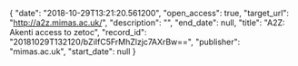 {
  "date": "2018-10-29T13:21:20.561200", 
  "open_access": true, 
  "target_url": "http://a2z.mimas.ac.uk/", 
  "description": "", 
  "end_date": null, 
  "title": "A2Z: Akenti access to zetoc", 
  "record_id": "20181029T132120/bZiIfC5FrMhZlzjc7AXrBw==", 
  "publisher": "mimas.ac.uk", 
  "start_date": null
}


